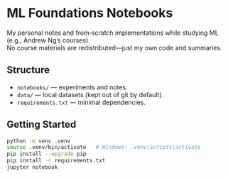 # ML Foundations Notebooks

My personal notes and from‑scratch implementations while studying ML (e.g., Andrew Ng’s courses).  
No course materials are redistributed—just my own code and summaries.

## Structure
- `notebooks/` — experiments and notes.
- `data/` — local datasets (kept out of git by default).
- `requirements.txt` — minimal dependencies.

## Getting Started
```bash
python -m venv .venv
source .venv/bin/activate   # Windows: .venv\Scripts\activate
pip install --upgrade pip
pip install -r requirements.txt
jupyter notebook
```
